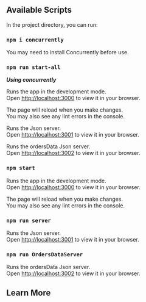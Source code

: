 
## Available Scripts

In the project directory, you can run:

### `npm i concurrently`

You may need to install Concurrently before use.

### `npm run start-all`

***Using concurrently***

Runs the app in the development mode.\
Open [http://localhost:3000](http://localhost:3000) to view it in your browser.

The page will reload when you make changes.\
You may also see any lint errors in the console.

Runs the Json server.\
Open [http://localhost:3001](http://localhost:3001) to view it in your browser.

Runs the ordersData Json server.\
Open [http://localhost:3002](http://localhost:3002) to view it in your browser.

### `npm start`

Runs the app in the development mode.\
Open [http://localhost:3000](http://localhost:3000) to view it in your browser.

The page will reload when you make changes.\
You may also see any lint errors in the console.

### `npm run server`

Runs the Json server.\
Open [http://localhost:3001](http://localhost:3001) to view it in your browser.

### `npm run OrdersDataServer`

Runs the ordersData Json server.\
Open [http://localhost:3002](http://localhost:3002) to view it in your browser.

## Learn More

